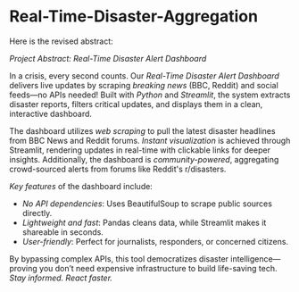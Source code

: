 # Real-Time-Disaster-Aggregation
Here is the revised abstract:

*Project Abstract: Real-Time Disaster Alert Dashboard*

In a crisis, every second counts. Our *Real-Time Disaster Alert Dashboard* delivers live updates by scraping *breaking news* (BBC, Reddit) and social feeds—no APIs needed! Built with *Python* and *Streamlit*, the system extracts disaster reports, filters critical updates, and displays them in a clean, interactive dashboard.

The dashboard utilizes *web scraping* to pull the latest disaster headlines from BBC News and Reddit forums. *Instant visualization* is achieved through Streamlit, rendering updates in real-time with clickable links for deeper insights. Additionally, the dashboard is *community-powered*, aggregating crowd-sourced alerts from forums like Reddit's r/disasters.

*Key features* of the dashboard include:

- *No API dependencies*: Uses BeautifulSoup to scrape public sources directly.
- *Lightweight and fast*: Pandas cleans data, while Streamlit makes it shareable in seconds.
- *User-friendly*: Perfect for journalists, responders, or concerned citizens.

By bypassing complex APIs, this tool democratizes disaster intelligence—proving you don’t need expensive infrastructure to build life-saving tech. *Stay informed. React faster.*